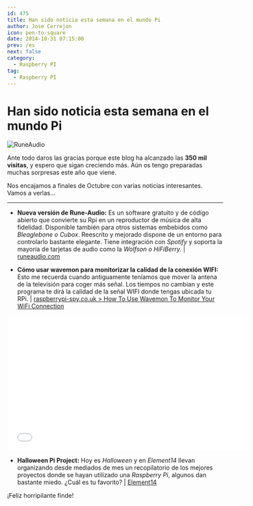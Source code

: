 ```yaml
---
id: 475
title: Han sido noticia esta semana en el mundo Pi
author: Jose Cerrejon
icon: pen-to-square
date: 2014-10-31 07:15:00
prev: /es
next: false
category:
  - Raspberry PI
tag:
  - Raspberry PI
---
```


# Han sido noticia esta semana en el mundo Pi

![RuneAudio](/images/2014/10/rune-audio.png)

Ante todo daros las gracias porque este blog ha alcanzado las **350 mil visitas**, y espero que sigan creciendo más. Aún os tengo preparadas muchas sorpresas este año que viene.

Nos encajamos a finales de Octubre con varias noticias interesantes. Vamos a verlas...

- - -
* **Nueva versión de Rune-Audio:** Es un software gratuito y de código abierto que convierte su Rpi en un reproductor de música de alta fidelidad. Disponible también para otros sistemas embebidos como *Bleaglebone o Cubox*. Reescrito y mejorado dispone de un entorno para controlarlo bastante elegante. Tiene integración con *Spotify* y soporta la mayoría de tarjetas de audio como la *Wolfson o HiFiBerry.* | [runeaudio.com](http://www.runeaudio.com/runeaudio-0-3-beta-raspberry-pi/)

* **Cómo usar wavemon para monitorizar la calidad de la conexión WIFI:** Esto me recuerda cuando antiguamente teníamos que mover la antena de la televisión para coger más señal. Los tiempos no cambian y este programa te dirá la calidad de la señal WIFI donde tengas ubicada tu RPi. | [raspberrypi-spy.co.uk > How To Use Wavemon To Monitor Your WiFi Connection](http://www.raspberrypi-spy.co.uk/2014/10/how-to-use-wavemon-to-monitor-your-wifi-connection/)

<iframe width="560" height="315" src="//www.youtube.com/embed/P55AuMkCZGg" frameborder="0" allowfullscreen></iframe>

* **Halloween Pi Project:** Hoy es *Halloween* y en *Element14* llevan organizando desde mediados de mes un recopilatorio de los mejores proyectos donde se hayan utilizado una *Raspberry Pi*, algunos dan bastante miedo. ¿Cuál es tu favorito? | [Element14](http://www.element14.com/community/polls/1918?ICID=rpiproject-halloween-ban)

¡Feliz horripilante finde!
